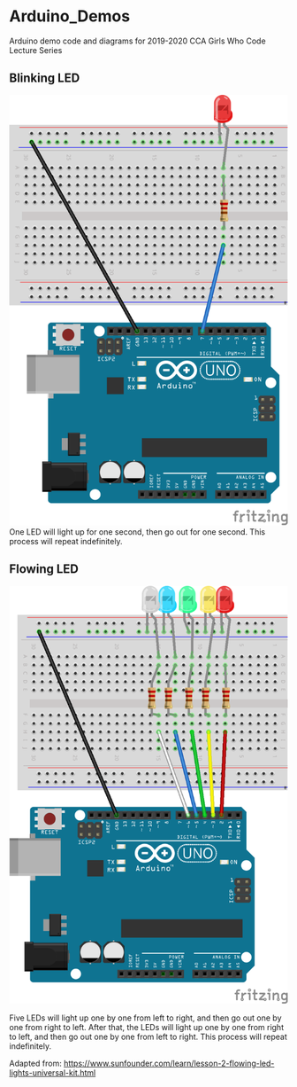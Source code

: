 # Arduino_Demos
 Arduino demo code and diagrams for 2019-2020 CCA Girls Who Code Lecture Series

## Blinking LED
![Blinking LED Diagram](/blinkingLEDdemo/blinkingLEDdemo_bb.png)
One LED will light up for one second, then go out for one second. This process will repeat indefinitely.


## Flowing LED
![Flowing LED Diagram](/flowingLEDdemo/flowingLEDdemo_5led.png)

Five LEDs will light up one by one from left to right, and then go out one by one from right to left.
After that, the LEDs will light up one by one from right to left, and then go out one by one from left to right.
This process will repeat indefinitely.

Adapted from: https://www.sunfounder.com/learn/lesson-2-flowing-led-lights-universal-kit.html
